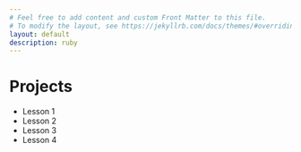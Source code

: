 ```yaml
---
# Feel free to add content and custom Front Matter to this file.
# To modify the layout, see https://jekyllrb.com/docs/themes/#overriding-theme-defaults
layout: default
description: ruby
---
```

# Projects
- Lesson 1
- Lesson 2
- Lesson 3
- Lesson 4